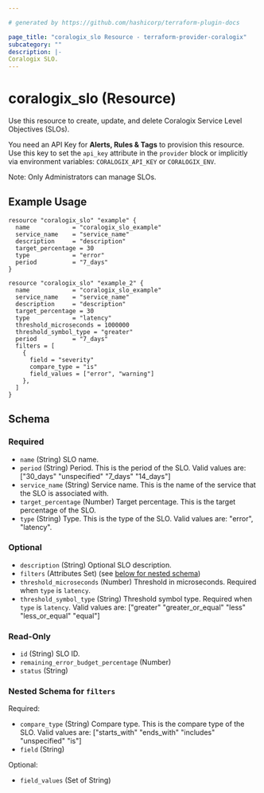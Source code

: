 ```yaml
---

# generated by https://github.com/hashicorp/terraform-plugin-docs

page_title: "coralogix_slo Resource - terraform-provider-coralogix"
subcategory: ""
description: |-
Coralogix SLO.
---
```


# coralogix_slo (Resource)

Use this resource to create, update, and delete Coralogix Service Level Objectives (SLOs).

You need an API Key for **Alerts, Rules & Tags** to provision this resource. Use this key to set the `api_key` attribute in the `provider` block or implicitly via environment variables: `CORALOGIX_API_KEY` or `CORALOGIX_ENV`.

Note: Only Administrators can manage SLOs.

## Example Usage

```hcl
resource "coralogix_slo" "example" {
  name            = "coralogix_slo_example"
  service_name    = "service_name"
  description     = "description"
  target_percentage = 30
  type            = "error"
  period          = "7_days"
}

resource "coralogix_slo" "example_2" {
  name            = "coralogix_slo_example"
  service_name    = "service_name"
  description     = "description"
  target_percentage = 30
  type            = "latency"
  threshold_microseconds = 1000000
  threshold_symbol_type = "greater"
  period          = "7_days"
  filters = [
    {
      field = "severity"
      compare_type = "is"
      field_values = ["error", "warning"]
    },
  ]
}
```

<!-- schema generated by tfplugindocs -->

## Schema

### Required

- `name` (String) SLO name.
- `period` (String) Period. This is the period of the SLO. Valid values
  are: ["30_days" "unspecified" "7_days" "14_days"]
- `service_name` (String) Service name. This is the name of the service that the SLO is associated with.
- `target_percentage` (Number) Target percentage. This is the target percentage of the SLO.
- `type` (String) Type. This is the type of the SLO. Valid values are: "error", "latency".

### Optional

- `description` (String) Optional SLO description.
- `filters` (Attributes Set) (see [below for nested schema](#nestedatt--filters))
- `threshold_microseconds` (Number) Threshold in microseconds. Required when `type` is `latency`.
- `threshold_symbol_type` (String) Threshold symbol type. Required when `type` is `latency`. Valid values are: ["greater" "greater_or_equal" "less" "less_or_equal" "equal"]

### Read-Only

- `id` (String) SLO ID.
- `remaining_error_budget_percentage` (Number)
- `status` (String)

<a id="nestedatt--filters"></a>

### Nested Schema for `filters`

Required:

- `compare_type` (String) Compare type. This is the compare type of the SLO. Valid values
  are: ["starts_with" "ends_with" "includes" "unspecified" "is"]
- `field` (String)

Optional:

- `field_values` (Set of String)
